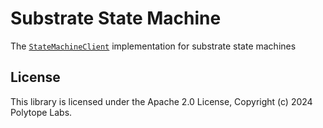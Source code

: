 # Substrate State Machine

The [`StateMachineClient`](https://docs.rs/ismp/latest/ismp/consensus/trait.StateMachineClient.html) implementation for substrate state machines

## License

This library is licensed under the Apache 2.0 License, Copyright (c) 2024 Polytope Labs.
